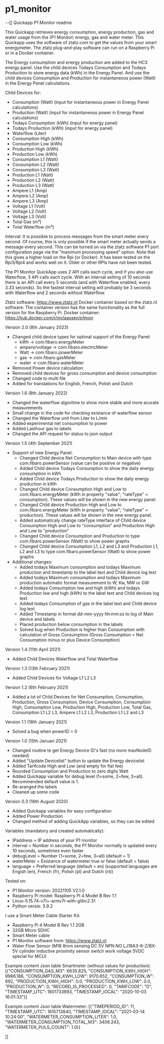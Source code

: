 # p1_monitor

--[[ Quickapp P1 Monitor readme

This Quickapp retrieves energy consumption, energy production, gas and water usage from the (P1 Monitor) energy, gas and water meter. 
This Quickapp uses the software of ztatz.com to get the values from your smart energymeter. 
The ztatz plug-and-play software can run on a Raspberry Pi or in a Docker container. 

The Energy consumption and energy production are added to the HC3 energy panel. 
Use the child devices Todays Consumption and Todays Production to store energy data (kWh) in the Energy Panel. 
And use the child devices Consumption and Production for instantaneous power (Watt) in the Energy Panel calculations. 

Child Devices for: 
- Consumption (Watt) (input for instantaneous power in Energy Panel calculations)
- Production (Watt) (input for instantaneous power in Energy Panel calculations)
- Todays Consumption (kWh) (input for energy panel)
- Todays Production (kWh) (input for energy panel)
- Waterflow (Liter)
- Consumption High (kWh)
- Consumption Low (kWh)
- Production High (kWh)
- Production Low (kWh)
- Consumption L1 (Watt)
- Consumption L2 (Watt)
- Consumption L3 (Watt)
- Production L1 (Watt)
- Production L2 (Watt)
- Production L3 (Watt)
- Ampere L1 (Amp)
- Ampere L2 (Amp)
- Ampere L3 (Amp)
- Voltage L1 (Volt)
- Voltage L2 (Volt)
- Voltage L3 (Volt)
- Total Gas (m³)
- Total Waterflow (m³)

Interval: 
It is possible to process messages from the smart meter every second. Of course, this is only possible if the smart meter actually sends a message every second. This can be turned on via the ztatz software P1 port configuration page via the "maximum processing speed" option. Note that this gives a higher load on the Rpi (or Docker). It has been tested on the Rpi3/Rpi4 and works well on it. Older or other RPIs have not been tested.

The P1 Monitor QuickApp uses 2 API calls each cycle, and if you also use Waterflow, 3 API calls each cycle. With an interval setting of 10 seconds there is an API call every 5 seconds (and with Waterflow enabled, every 3.33 seconds). So the fastest interval setting will probably be 3 seconds with Waterflow and 2 seconds without Waterflow. 

Ztatz software: 
https://www.ztatz.nl
Docker container based on the ztatz.nl software: The container version has the same functionality as the full version for the Raspberry Pi. Docker container: https://hub.docker.com/r/mclaassen/p1mon


Version 2.0 (8th January 2023)
- Changed child device types for optimal support of the Energy Panel: 
  - kWh -> com.fibaro.energyMeter
  - ampere/voltage -> com.fibaro.electricMeter
  - Watt -> com.fibaro.powerMeter
  - gas -> com.fibaro.gasMeter
  - water -> com.fibaro.waterMeter
- Removed Power device calculation
- Removed child devices for gross consumption and device consumption
- Changed code to multi file
- Added for translations for English, French, Polish and Dutch


Version 1.6 (8th January 2022)
- Changed the waterflow algoritme to show more stable and more acurate measurements
- Small change in the code for checking existance of waterflow sensor
- Changed the Waterflow unit from Liter to L/min
- Added experimental net consumption to power 
- Added Lasthour gas to labels
- Changed the API request for status to json output

Version 1.5 (4th September 2021)
- Support of new Energy Panel: 
   - Changed Child device Net Consumption to Main device with type com.fibaro.powerSensor (value can be positive or negative)
   - Added Child device Todays Consumption to show the daily energy consumption in kWh
   - Added Child device Todays Production to show the daily energy production in kWh
   - Changed Child device Consumption High and Low to com.fibaro.energyMeter (kWh in property "value"; "rateType" = consumption). These values will be shown in the new energy panel. 
   - Changed Child device Production High and Low to com.fibaro.energyMeter (kWh in property "value"; "rateType" = production). These values will be shown in the new energy panel. 
   - Added automaticaly change rateType interface of Child device Consumption High and Low to "consumption" and Production High and Low to "production"
   - Changed Child device Consumption and Production to type com.fibaro.powerSensor (Watt) to show power graphs
   - Changed Child device Consumption L1, L2 and L3 and Production L1, L2 and L3 to type com.fibaro.powerSensor (Watt) to show power graphs
- Additional changes:
   - Added todays Maximum consumption and todays Maximum production and timestamp to the label text and Child device log text
   - Added todays Maximum consumption and todays Maximum production automatic format measurement to W, Kw, MW or GW
   - Added todays Consumption low and high (kWh) and todays Production low and high (kWh) to the label text and Child devices log text
   - Added todays Consumption of gas in the label text and Child device log text
   - Added Timestamp in format dd-mm-yyyy hh:mm:ss to log of Main device and labels
   - Placed production below consumption in the labels
   - Solved bug when Production is higher than Consumption with calculation of Gross Consumption (Gross Consumption = Net Consumption minus or plus Device Consumption)

Version 1.4 (11th April 2021)
- Added Child Devices Waterflow and Total Waterflow

Version 1.3 (13th February 2021)
- Added Child Devices for Voltage L1 L2 L3

Version 1.2 (6th February 2021)
- Added a lot of Child Devices for Net Consumption, Consumption, Production, Gross Consumption, Device Consumption, Consumption High, Consumption Low, Production High, Production Low, Total Gas, Consumption L1 L2 L3, Ampere L1 L2 L3, Production L1 L2 and L3

Version 1.1 (18th January 2021)
- Solved a bug when powerID = 0

Version 1.0 (15th Januari 2021)
- Changed routine te get Energy Device ID's fast (no more maxNodeID needed)
- Added "Update Devicelist" button to update the Energy devicelist
- Added Tarifcode High and Low (and empty for flat fee)
- Rounded Consumption and Production to zero digits Watt
- Added Quickapp variable for debug level (1=some, 2=few, 3=all). Recommended default value is 1. 
- Re-aranged the labels
- Cleaned up some code

Version 0.3 (16th August 2020)
- Added Quickapp variables for easy configuration
- Added Power Production
- Changed method of adding QuickApp variables, so they can be edited


Variables (mandatory and created automatically): 
- IPaddress = IP address of your P1 monitor
- interval = Number in seconds, the P1 Monitor normally is updated every 10 seconds, sometimes even faster
- debugLevel = Number (1=some, 2=few, 3=all) (default = 1)
- waterMeter = Existance of watermeter true or false (default = false)
- language = Preferred language (default = en) (supported languages are Engish (en), French (fr), Polish (pl) and Dutch (nl))


Tested on:
- P1 Monitor version: 20221105 V2.1.0
- Raspberry Pi model: Raspberry Pi 4 Model B Rev 1.1
- Linux-5.15.74-v7l+-armv7l-with-glibc2.31
- Python versie: 3.9.2


I use a Smart Meter Cable Starter Kit:
- Raspberry Pi 4 Model B Rev 1.1 2GB
- 32GB Micro SDHC
- Smart Meter cable
- P1 Monitor software from: https://www.ztatz.nl
- Water Flow Sensor (M18 8mm sensing DC 5V NPN NO LJ18A3-8-Z/BX-5V cylinder inductive proximity sensor switch work voltage 5VDC special for MCU)


Example content Json table Smartmeter (without values for production):
[{"CONSUMPTION_GAS_M3": 6635.825, "CONSUMPTION_KWH_HIGH": 9986.186, "CONSUMPTION_KWH_LOW": 9170.652, "CONSUMPTION_W": 692, "PRODUCTION_KWH_HIGH": 0.0, "PRODUCTION_KWH_LOW": 0.0, "PRODUCTION_W": 0, "RECORD_IS_PROCESSED": 0, "TARIFCODE": "D", "TIMESTAMP_UTC": 1601733693, "TIMESTAMP_lOCAL": "2020-10-03 16:01:33"}]
  
Example content Json table Watermeter: 
[{"TIMEPERIOD_ID": 11, "TIMESTAMP_UTC": 1615713840, "TIMESTAMP_lOCAL": "2021-03-14 10:24:00", "WATERMETER_CONSUMPTION_LITER": 1.0, "WATERMETER_CONSUMPTION_TOTAL_M3": 3406.243, "WATERMETER_PULS_COUNT": 1.0}]

]]
